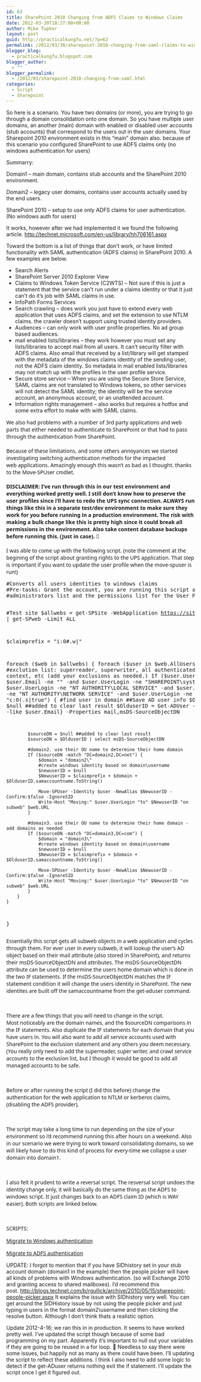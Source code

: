 ```yaml
---
id: 63
title: SharePoint 2010 Changing from ADFS Claims to Windows Claims
date: 2012-03-30T18:27:00+00:00
author: Mike Tupker
layout: post
guid: http://practicalkungfu.net/?p=63
permalink: /2012/03/30/sharepoint-2010-changing-from-saml-claims-to-windows-claims/
blogger_blog:
  - practicalkungfu.blogspot.com
blogger_author:
  - ""
blogger_permalink:
  - /2012/03/sharepoint-2010-changing-from-saml.html
categories:
  - Script
  - Sharepoint
---
```

So here is a scenario. You have two domains (or more), you are trying to go through a domain consolidation onto one domain. So you have multiple user domains, an another (main) domain with enabled or disabled user accounts (stub accounts) that correspond to the users out in the user domains. Your Sharepoint 2010 environment exists in this &#8220;main&#8221; domain also. because of this scenario you configured SharePoint to use ADFS claims only (no windows authentication for users)

Summarry:
  
Domain1 &#8211; main domain, contains stub accounts and the SharePoint 2010 environment.
  
Domain2 &#8211; legacy user domains, contains user accounts actually used by the end users.

SharePoint 2010 &#8211; setup to use only ADFS claims for user authentication. (No windows auth for users)

It works, however after we had implemented it we found the following article. <http://technet.microsoft.com/en-us/library/hh706161.aspx>

Toward the bottom is a list of things that don&#8217;t work, or have limited functionality with SAML authentication (ADFS claims) in SharePoint 2010. A few examples are below.

  * <span style="font-family: inherit; text-align: left;">Search Alerts</span>
  * <span style="font-family: inherit; text-align: left;">SharePoint Server 2010 Explorer View</span>
  * <span style="font-family: inherit; text-align: left;">Claims to Windows Token Service (C2WTS) &#8211; Not sure if this is just a statement that the service can&#8217;t run under a claims identity or that it just can&#8217;t do it&#8217;s job with SAML claims in use.</span>
  * <span style="font-family: inherit; text-align: left;">InfoPath Forms Services</span>
  * <span style="font-family: inherit; text-align: left;">Search crawling &#8211; does work you just have to extend every web application that uses ADFS claims, and set the extension to use NTLM claims. the crawler doesn&#8217;t support using trusted identity providers.</span>
  * <span style="font-family: inherit; text-align: left;">Audiences &#8211; can only work with user profile properties. No ad group based audiences.</span>
  * <span style="text-align: left;"><span style="font-family: inherit;">mail enabled lists/libraries &#8211; they work however you must set any lists/libraries to accept mail from all users. It can&#8217;t security filter with ADFS claims. Also email that received by a list/library will get stamped with the metadata of the windows claims identity of the sending user, not the ADFS claim identity. So metadata in mail enabled lists/libraries may not match up with the profiles in the user profile service.</span></span>
  * <span style="font-family: inherit;"><span style="text-align: left;">Secure store service &#8211; </span>When you are using the Secure Store Service, SAML claims are not translated to Windows tokens, so other services will not detect the SAML identity; the identity will be the service account, an anonymous account, or an unattended account.</span>
  * <span style="font-family: inherit;">Information rights management &#8211; also works but requires a hotfox and some extra effort to make with with SAML claims.</span>

<div style="text-align: left;">
  <span style="font-family: 'Segoe UI', Verdana, Arial;">We also had problems with a number of 3rd party applications and web parts that either needed to authenticate to SharePoint or that had to pass through the authentication from SharePoint. </span>
</div>

<div style="text-align: left;">
  <span style="font-family: 'Segoe UI', Verdana, Arial;"><br /> </span>
</div>

<div style="text-align: left;">
  <span style="font-family: 'Segoe UI', Verdana, Arial;">Because of these limitations, and some others annoyances we started investigating switching authentication methods for the impacted web applications. Amazingly enough this wasn&#8217;t as bad as I thought. thanks to the Move-SPUser cmdlet.</span>
</div>

<div style="text-align: left;">
  <span style="font-family: 'Segoe UI', Verdana, Arial;"><br /> </span>
</div>

<div style="text-align: left;">
  <strong><span style="font-family: 'Segoe UI', Verdana, Arial;">DISCLAIMER: I&#8217;ve run through this in our test environment and everything worked pretty well. I still don&#8217;t know how to preserve the user profiles since i&#8217;ll have to redo the UPS sync connection. ALWAYS run things like this in a </span><span style="font-family: 'Segoe UI', Verdana, Arial;">separate</span><span style="font-family: 'Segoe UI', Verdana, Arial;"> test/dev environment to make sure they work for you before running in a production environment. The risk with making a bulk change like this is pretty high since it could break all permissions in the environment. Also take content database backups before running this. (Just in case). 🙂</span></strong>
</div>

<div style="text-align: left;">
  <span style="font-family: 'Segoe UI', Verdana, Arial;"><br /> </span>
</div>

<div style="text-align: left;">
  <span style="font-family: 'Segoe UI', Verdana, Arial;">I was able to come up with the following script. (note the comment at the begining of the script about granting rights to the UPS application. That step is important if you want to update the user profile when the move-spuser is run!)</span>
</div>

<div style="text-align: left;">
</div>

<div style="text-align: left;">
  <pre class="brush: powershell; gutter: true">#Converts all users identities to windows claims
#Pre-tasks: Grant the account, you are running this script as, full control rights in both the
#administrators list and the permissions list for the User Profile Service Application.

#Test site
$allwebs = get-SPSite -WebApplication https://site.company.com -Limit ALL | get-SPweb -Limit ALL

$claimprefix = "i:0#.w|"

foreach ($web in $allwebs) {
	foreach ($user in $web.AllUsers) {
		#exclution list: superreader, superwriter, all authenticated users context, etc (add your exclusions as needed.)
		If ($user.UserLogin -Notlike "$claimprefix*" -and $user.Email -ne "" -and $user.UserLogin -ne "SHAREPOINT\system" -and $user.UserLogin -ne "NT AUTHORITY\LOCAL SERVICE" -and $user.UserLogin -ne "NT AUTHORITY\NETWORK SERVICE" -and $user.UserLogin -ne "c:0(.s|true") {
			#find user in domain
			##Save AD user info
            $OlduserID = $null ##added to clear last result
			$OlduserID = Get-ADUser -Filter {mail -like $user.Email} -Properties mail,msDS-SourceObjectDN

			$sourceDN = $null ##added to clear last result
			$sourceDN = $OlduserID | select msDS-SourceObjectDN

			#domain2. use their OU name to determine their home domain
			If ($sourceDN -match "DC=domain2,DC=net") {
				$domain = "domain2\"
				#create windows identity based on domain\username
				$newuserID = $null
				$NewuserID = $claimprefix + $domain + $OlduserID.samaccountname.ToString()

				Move-SPUser -Identity $user -NewAlias $NewuserID -Confirm:$false -IgnoreSID
				Write-Host "Moving:" $user.UserLogin "to" $NewuserID "on subweb" $web.URL
			}

			#domain3. use their OU name to determine their home domain - add domains as needed
			If ($sourceDN -match "DC=domain3,DC=com") {
				$domain = "domain3\"
				#create windows identity based on domain\username
				$newuserID = $null
				$NewuserID = $claimprefix + $domain + $OlduserID.samaccountname.ToString()

				Move-SPUser -Identity $user -NewAlias $NewuserID -Confirm:$false -IgnoreSID
				Write-Host "Moving:" $user.UserLogin "to" $NewuserID "on subweb" $web.URL
			}
		}
	}
}</pre>
</div>

<div style="text-align: left;">
</div>

<div style="text-align: left;">
  <span style="font-family: 'Segoe UI', Verdana, Arial;">Essentially this script gets all subweb objects in a web application and cycles through them. For ever user in every subweb, it will lookup the user&#8217;s AD object based on their mail attribute (also stored in SharePoint), and returns their msDS-SourceObjectDN and attributes. The msDS-SourceObjectDN attribute can be used to determine the users home domain which is done in the two IF statements. If the msDS-SourceObjectDN matches the IF statement condition it will change the users identity in SharePoint. The new identites are built off the samaccountname from the get-aduser command.</span>
</div>

<span style="font-family: 'Segoe UI', Verdana, Arial;"><br /> </span>
  
<span style="font-family: 'Segoe UI', Verdana, Arial;">There are a few things that you will need to change in the script. Most noticeably are the domain names, and the $sourceDN comparisons in the IF statements. Also duplicate the IF statements for each domain that you have users in. You will also want to add all service accounts used with SharePoint to the exclusion statement and any others you deem necessary. (You really only need to add the superreader, super writer, and crawl service accounts to the exclusion list, but I though it would be good to add all managed accounts to be safe.</span>
  
<span style="font-family: 'Segoe UI', Verdana, Arial;"><br /> </span>
  
<span style="font-family: 'Segoe UI', Verdana, Arial;">Before or after running the script (I did this before) change the authentication for the web application to NTLM or kerberos claims, (disabling the ADFS provider).</span>
  
<span style="font-family: 'Segoe UI', Verdana, Arial;"><br /> </span>
  
<span style="font-family: 'Segoe UI', Verdana, Arial;">The script may take a long time to run depending on the size of your environment so i&#8217;d recommend running this after hours on a weekend. Also in our scenario we were trying to work toward consolidating domains, so we will likely have to do this kind of process for every-time we collapse a user domain into domain1.</span>
  
<span style="font-family: 'Segoe UI', Verdana, Arial;"><br /> </span>
  
<span style="font-family: 'Segoe UI', Verdana, Arial;">I also felt it prudent to write a reversal script. The resversal script undoes the identity change only, it will basically do the same thing as the ADFS to windows script. It just changes back to an ADFS claim ID (which is WAY easier). Both scripts are linked below.</span>
  
<span style="font-family: 'Segoe UI', Verdana, Arial;"><br /> </span>
  
<span style="font-family: 'Segoe UI', Verdana, Arial;">SCRIPTS:</span>
  
<span style="font-family: 'Segoe UI', Verdana, Arial;"><a href="https://sites.google.com/a/tupkers.net/pkf/home/scripts/SP2010-Migrate-AllUserstoWinClaims%20-%20Generic.ps1?attredirects=0&d=1">Migrate to Windows authentication</a></span>
  
<span style="font-family: 'Segoe UI', Verdana, Arial;"><a href="https://sites.google.com/a/tupkers.net/pkf/home/scripts/SP2010-Migrate-AllUserstoADFSClaims%20-%20Generic.ps1?attredirects=0&d=1">Migrate to ADFS authentication</a></span>

UPDATE: I forgot to mention that if you have SIDhistory set in your stub account domain (domain1 in the example) then the people picker will have all kinds of problems with Windows authentication. (so will Exchange 2010 and granting access to shared mailboxes). I&#8217;d recommend this post. <http://blogs.technet.com/b/rgullick/archive/2010/05/15/sharepoint-people-picker.aspx> It explains the issue with SIDhistory very well. You can get around the SIDHistory issue by not using the people picker and just typing in users in the format domain2\username and then clicking the resolve button. Although I don&#8217;t think thats a realistic option.

Update 2012-4-16: we ran this in in production. It seems to have worked pretty well. I&#8217;ve updated the script though because of some bad programming on my part. Apparently it&#8217;s important to null out your variables if they are going to be reused in a for loop. 🙂 Needless to say there were some issues, but happily not as many as there could have been. I&#8217;ll updating the script to reflect these additions. I think I also need to add some logic to detect if the get-ADuser returns nothing exit the if statement. I&#8217;ll update the script once I get it figured out.

&nbsp;